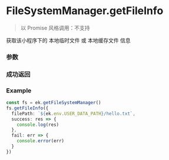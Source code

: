 # FileSystemManager.getFileInfo

> 以 Promise 风格调用：不支持

获取该小程序下的 本地临时文件 或 本地缓存文件 信息

### 参数

<Props :data="props" options />

### 成功返回

<Results :data="results" />

### Example

```ts
const fs = ek.getFileSystemManager()
fs.getFileInfo({
  filePath: `${ek.env.USER_DATA_PATH}/hello.txt`,
  success: res => {
    console.log(res)
  },
  fail: err => {
    console.error(err)
  }
})
```

<script setup>
const props = [
    {
        name: "filePath", 
        type: "string",
        default: "",
        required: true, 
        desc: "要读取的文件的路径 (本地路径)"
    }
]

const results = [
  {
    name: 'size',
    type: 'number',
    desc: "文件大小，以字节为单位"
  }
]
</script>
